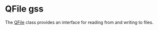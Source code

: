 # QFile gss

The [QFile](qfile.html) class provides an interface for reading from and writing to files.
